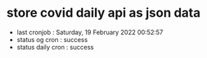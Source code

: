 # store covid daily api as json data

- last cronjob : Saturday, 19 February 2022 00:52:57
- status og cron : success
- status daily cron : success
      
      